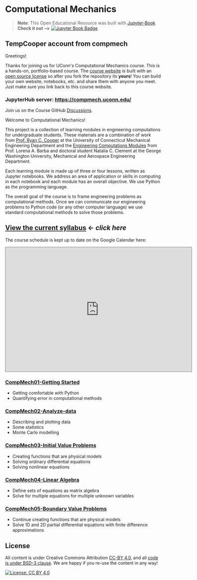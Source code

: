 # Computational Mechanics
> __Note__: This Open Educational Resource was built with
[Jupyter-Book](https://jupyterbook.org) __Check it out -->__ [![Jupyter Book
Badge](images/badge.svg)](https://cooperrc.github.io/computational-mechanics/README.html)

## TempCooper account from compmech

Greetings!

Thanks for joining us for UConn's Computational Mechanics course.
This is a hands-on, portfolio-based course. The [course
website](https://cooperrc.github.io/computational-mechanics) is built
with an [open source
license](https://creativecommons.org/licenses/by/4.0/) so after you fork
the repository its __yours__! You can build your own website, notebooks,
etc. and share them with anyone you meet. Just make sure you link back
to this course website. 



### JupyterHub server: <https://compmech.uconn.edu/>

Join us on the Course GitHub
[Discussions](https://github.com/cooperrc/computational-mechanics/discussions).

Welcome to Computational Mechanics! 

This project is a collection of learning modules in engineering computations for
undergraduate students. These materials are a combination of work from [Prof.
Ryan C. Cooper](https://ryan-c-cooper.uconn.edu) at the University of
Connecticut Mechanical Engineering Department and the [Engineering Computations
Modules](https://github.com/engineersCode/EngComp) from Prof. Lorena A. Barba
and doctoral student Natalia C. Clement at the George Washington University,
Mechanical and Aerospace Engineering Department. 

Each learning module is made up of three or four lessons, written as Jupyter
notebooks. We address an area of application or skills in computing in each
notebook and each module has an overall objective. We use Python as the
programming language.

The overall goal of the course is to frame engineering problems as
computational methods. Once we can communicate our engineering problems to
Python code (or any other computer language) we use standard
computational methods to solve those problems. 

## [View the current syllabus](./syllabus) $\leftarrow$ _click here_

The course schedule is kept up to date on the Google Calendar here:
<iframe
src="https://calendar.google.com/calendar/embed?height=400&wkst=1&bgcolor=%233F51B5&ctz=America%2FNew_York&mode=AGENDA&src=Y19jbGFzc3Jvb20zMmZmZjg5YUBncm91cC5jYWxlbmRhci5nb29nbGUuY29t&color=%23202124"
style="border:solid 1px #777" width="600" height="400" frameborder="0"
scrolling="no"></iframe>

### [CompMech01-Getting Started](module_01/README)

- Getting comfortable with Python
- Quantifying error in computational methods

### [CompMech02-Analyze-data](module_02/README)

- Describing and plotting data
- Some statistics
- Monte Carlo modelling

### [CompMech03-Initial Value Problems](module_03/README)

- Creating functions that are physical models
- Solving ordinary differential equations
- Solving nonlinear equations

### [CompMech04-Linear Algebra](module_04/README)

- Define sets of equations as matrix algebra
- Solve for multiple equations for multiple unknown variables

### [CompMech05-Boundary Value Problems](module_05/README)

- Continue creating functions that are physical models
- Solve 1D and 2D partial differential equations with finite difference
  approximations


## License

All content is under Creative Commons Attribution [CC-BY
4.0](https://creativecommons.org/licenses/by/4.0/legalcode.txt), and all [code
is under BSD-3
clause](https://github.uconn.edu/rcc02007/Computational_Mechanics/LICENSE). We are
happy if you re-use the content in any way!

[![License: CC BY
4.0](https://img.shields.io/badge/License-CC%20BY%204.0-lightgrey.svg)](https://creativecommons.org/licenses/by/4.0/)
